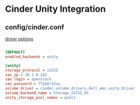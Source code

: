# Cinder Unity Integration

## config/cinder.conf

[driver options](https://github.com/emc-openstack/unity-cinder-driver#driver-options)

```ini

[DEFAULT]
enabled_backends = unity

[unity]
storage_protocol = iSCSI
san_ip = 10.1.0.242
san_login = openstack
san_password = 7TpGA!4Jxu
volume_driver = cinder.volume.drivers.dell_emc.unity.Driver
volume_backend_name = Storage_ISCSI_01
unity_storage_pool_names = pool1
```
